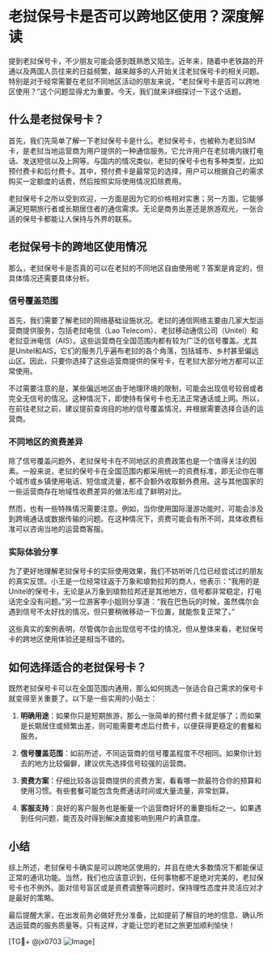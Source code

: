 # 老挝保号卡是否可以跨地区使用？深度解读

提到老挝保号卡，不少朋友可能会感到既熟悉又陌生。近年来，随着中老铁路的开通以及两国人员往来的日益频繁，越来越多的人开始关注老挝保号卡的相关问题。特别是对于经常需要在老挝不同地区活动的朋友来说，“老挝保号卡是否可以跨地区使用？”这个问题显得尤为重要。今天，我们就来详细探讨一下这个话题。

## 什么是老挝保号卡？

首先，我们先简单了解一下老挝保号卡是什么。老挝保号卡，也被称为老挝SIM卡，是老挝当地运营商为用户提供的一种通信服务。它允许用户在老挝境内拨打电话、发送短信以及上网等。与国内的情况类似，老挝的保号卡也有多种类型，比如预付费卡和后付费卡。其中，预付费卡是最常见的选择，用户可以根据自己的需求购买一定额度的话费，然后按照实际使用情况扣除费用。

老挝保号卡之所以受到欢迎，一方面是因为它的价格相对实惠；另一方面，它能够满足短期旅行者或长期居住者的通信需求。无论是商务出差还是旅游观光，一张合适的保号卡都能让人保持与外界的联系。

## 老挝保号卡的跨地区使用情况

那么，老挝保号卡是否真的可以在老挝的不同地区自由使用呢？答案是肯定的，但具体情况还需要具体分析。

### 信号覆盖范围

首先，我们需要了解老挝的网络基础设施状况。老挝的通信网络主要由几家大型运营商提供服务，包括老挝电信（Lao Telecom）、老挝移动通信公司（Unitel）和老挝亚洲电信（AIS）。这些运营商在全国范围内都有较为广泛的信号覆盖。尤其是Unitel和AIS，它们的服务几乎遍布老挝的各个角落，包括城市、乡村甚至偏远山区。因此，只要你选择了这些运营商提供的保号卡，在老挝大部分地方都可以正常使用。

不过需要注意的是，某些偏远地区由于地理环境的限制，可能会出现信号较弱或者完全无信号的情况。这种情况下，即使持有保号卡也无法正常通话或上网。所以，在前往老挝之前，建议提前查询目的地的信号覆盖情况，并根据需要选择合适的运营商。

### 不同地区的资费差异

除了信号覆盖问题外，老挝保号卡在不同地区的资费政策也是一个值得关注的因素。一般来说，老挝的保号卡在全国范围内都采用统一的资费标准，即无论你在哪个城市或乡镇使用电话、短信或流量，都不会额外收取额外费用。这与其他国家的一些运营商存在地域性收费差异的做法形成了鲜明对比。

然而，也有一些特殊情况需要注意。例如，当你使用国际漫游功能时，可能会涉及到跨境通话或数据传输的问题。在这种情况下，资费可能会有所不同，具体收费标准可以咨询当地的运营商客服。

### 实际体验分享

为了更好地理解老挝保号卡的实际使用效果，我们不妨听听几位已经尝试过的朋友的真实反馈。小王是一位经常往返于万象和琅勃拉邦的商人，他表示：“我用的是Unitel的保号卡，无论是从万象到琅勃拉邦还是其他地方，信号都非常稳定，打电话完全没有问题。”另一位游客李小姐则分享道：“我在巴色玩的时候，虽然偶尔会遇到信号不太好找的情况，但只要稍微移动一下位置，就能恢复正常了。”

这些真实的案例表明，尽管偶尔会出现信号不佳的情况，但从整体来看，老挝保号卡的跨地区使用体验还是相当不错的。

## 如何选择适合的老挝保号卡？

既然老挝保号卡可以在全国范围内通用，那么如何挑选一张适合自己需求的保号卡就变得至关重要了。以下是一些实用的小贴士：

1. **明确用途**：如果你只是短期旅游，那么一张简单的预付费卡就足够了；而如果是长期居住或频繁出差，则可能需要考虑后付费卡，以便获得更稳定的套餐和服务。

2. **信号覆盖范围**：如前所述，不同运营商的信号覆盖程度不尽相同。如果你计划去的地方比较偏僻，建议优先选择信号较强的运营商。

3. **资费方案**：仔细比较各运营商提供的资费方案，看看哪一款最符合你的预算和使用习惯。有些套餐可能包含免费通话时间或大量流量，非常划算。

4. **客服支持**：良好的客户服务也是衡量一个运营商好坏的重要指标之一。如果遇到任何问题，能否及时得到解决直接影响到用户的满意度。

## 小结

综上所述，老挝保号卡确实是可以跨地区使用的，并且在绝大多数情况下都能保证正常的通讯功能。当然，我们也应该意识到，任何事物都不是绝对完美的，老挝保号卡也不例外。面对信号盲区或是资费调整等问题时，保持理性态度并灵活应对才是最好的策略。

最后提醒大家，在出发前务必做好充分准备，比如提前了解目的地的信息、确认所选运营商的服务质量等。只有这样，才能让您的老挝之旅更加顺利愉快！

[TG💪+ @jx0703 ![Image](https://github.com/user-attachments/assets/dbca1d08-cadb-493c-b0ec-ad6f7a83f270)]